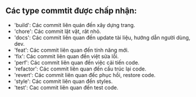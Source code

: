 ## Các type commtit được chấp nhận:

- 'build': Các commit liên quán đến xây dựng trang.
- 'chore': Các commit lặt vặt, rât nhỏ.
- 'docs': Các commit liên quan đến update tài liệu, hướng dẫn người dùng, dev.
- 'feat': Các commit liên quan đến tính năng mới.
- 'fix': Các commit liên quan đến việt sửa lỗi.
- 'perf': Các commit liên quan đến việc cải tiến code.
- 'refactor': Các commit liên quan đến cấu trúc lại code.
- 'revert': Các commit liên quan đếc phục hồi, restore code.
- 'style': Các commit liên quan đến styles.
- 'test': Cac commit liên quan đến test code.

